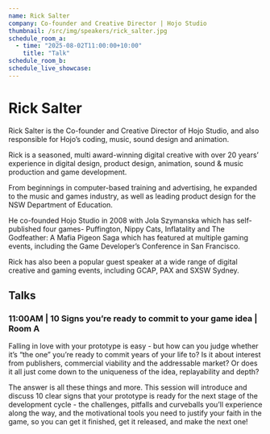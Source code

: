 ```yaml
---
name: Rick Salter
company: Co-founder and Creative Director | Hojo Studio
thumbnail: /src/img/speakers/rick_salter.jpg
schedule_room_a:
  - time: "2025-08-02T11:00:00+10:00"
    title: "Talk"
schedule_room_b:
schedule_live_showcase:
---
```


# Rick Salter

Rick Salter is the Co-founder and Creative Director of Hojo Studio, and also responsible for Hojo’s coding, music, sound design and animation.

Rick is a seasoned, multi award-winning digital creative with over 20 years’ experience in digital design, product design, animation, sound & music production and game development.

From beginnings in computer-based training and advertising, he expanded to the music and games industry, as well as leading product design for the NSW Department of Education.

He co-founded Hojo Studio in 2008 with Jola Szymanska which has self-published four games- Puffington, Nippy Cats, Inflatality and The Godfeather: A Mafia Pigeon Saga which has featured at multiple gaming events, including the Game Developer’s Conference in San Francisco.

Rick has also been a popular guest speaker at a wide range of digital creative and gaming events, including GCAP, PAX and SXSW Sydney.

## Talks

### 11:00AM | 10 Signs you’re ready to commit to your game idea | Room A

Falling in love with your prototype is easy - but how can you judge whether it’s “the one” you’re ready to commit years of your life to? Is it about interest from publishers, commercial viability and the addressable market? Or does it all just come down to the uniqueness of the idea, replayability and depth?

The answer is all these things and more. This session will introduce and discuss 10 clear signs that your prototype is ready for the next stage of the development cycle - the challenges, pitfalls and curveballs you’ll experience along the way, and the motivational tools you need to justify your faith in the game, so you can get it finished, get it released, and make the next one!
